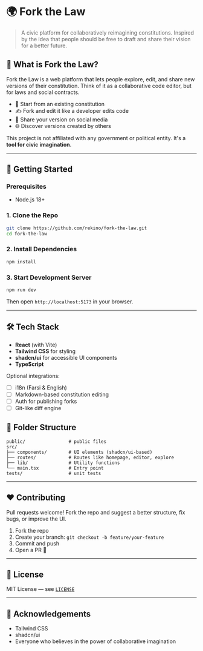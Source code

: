# 🌍 Fork the Law

> A civic platform for collaboratively reimagining constitutions. Inspired by the idea that people should be free to draft and share their vision for a better future.

## 🧠 What is Fork the Law?

Fork the Law is a web platform that lets people explore, edit, and share new versions of their constitution. Think of it as a collaborative code editor, but for laws and social contracts.

* 📜 Start from an existing constitution
* ✍️ Fork and edit it like a developer edits code
* 🔗 Share your version on social media
* 🌐 Discover versions created by others

This project is not affiliated with any government or political entity. It's a **tool for civic imagination**.

---

## 🚀 Getting Started

### Prerequisites

* Node.js 18+

### 1. Clone the Repo

```bash
git clone https://github.com/rekino/fork-the-law.git
cd fork-the-law
```

### 2. Install Dependencies

```bash
npm install
```

### 3. Start Development Server

```bash
npm run dev
```

Then open `http://localhost:5173` in your browser.

---

## 🛠️ Tech Stack

* **React** (with Vite)
* **Tailwind CSS** for styling
* **shadcn/ui** for accessible UI components
* **TypeScript**

Optional integrations:

* [ ] i18n (Farsi & English)
* [ ] Markdown-based constitution editing
* [ ] Auth for publishing forks
* [ ] Git-like diff engine

## 📁 Folder Structure

```
public/                # public files
src/
├── components/        # UI elements (shadcn/ui-based)
├── routes/            # Routes like homepage, editor, explore
├── lib/               # Utility functions
└── main.tsx           # Entry point
tests/                 # unit tests
```

---

## ❤️ Contributing

Pull requests welcome! Fork the repo and suggest a better structure, fix bugs, or improve the UI.

1. Fork the repo
2. Create your branch: `git checkout -b feature/your-feature`
3. Commit and push
4. Open a PR 🚀

---

## 📜 License

MIT License — see [`LICENSE`](./LICENSE)

---

## 🙏 Acknowledgements

* Tailwind CSS
* shadcn/ui
* Everyone who believes in the power of collaborative imagination
